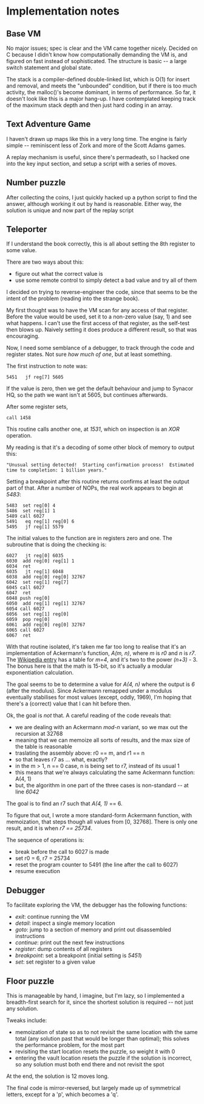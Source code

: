 # Implementation notes

## Base VM
No major issues; spec is clear and the VM came together nicely. Decided on C because I didn't know how computationally demanding the VM is, and figured on fast instead of sophisticated. The structure is basic -- a large switch statement and global state.

The stack is a compiler-defined double-linked list, which is O(1) for insert and removal, and meets the "unbounded" condition, but if there is too much activity, the malloc()'s become dominant, in terms of performance. So far, it doesn't look like this is a major hang-up. I have contemplated keeping track of the maximum stack depth and then just hard coding in an array.

## Text Adventure Game
I haven't drawn up maps like this in a very long time. The engine is fairly simple -- reminiscent less of Zork and more of the Scott Adams games.

A replay mechanism is useful, since there's permadeath, so I hacked one into the key input section, and setup a script with a series of moves.

## Number puzzle
After collecting the coins, I just quickly hacked up a python script to find the answer, although working it out by hand is reasonable. Either way, the solution is unique and now part of the replay script

## Teleporter
If I understand the book correctly, this is all about setting the 8th register to some value.

There are two ways about this:
* figure out what the correct value is
* use some remote control to simply detect a bad value and try all of them

I decided on trying to reverse-engineer the code, since that seems to be the intent of the problem (reading into the strange book).

My first thought was to have the VM scan for any access of that register. Before the value would be used, set it to a non-zero value (say, 1) and see what happens. I can't use the first access of that register, as the self-test then blows up. Naively setting it does produce a different result, so that was encouraging.

Now, I need some semblance of a debugger, to track through the code and register states. Not sure *how much of one*, but at least something.

The first instruction to note was:

    5451   jf reg[7] 5605

If the value is zero, then we get the default behaviour and jump to Synacor HQ, so the path we want isn't at 5605, but continues afterwards.

After some register sets,

    call 1458

This routine calls another one, at *1531*, which on inspection is an *XOR* operation.

My reading is that it's a decoding of some other block of memory to output this:

    "Unusual setting detected!  Starting confirmation process!  Estimated time to completion: 1 billion years."

Setting a breakpoint after this routine returns confirms at least the output part of that. After a number of NOPs, the real work appears to begin at *5483*:

    5483  set reg[0] 4
    5486  set reg[1] 1
    5489 call 6027
    5491   eq reg[1] reg[0] 6
    5495   jf reg[1] 5579

The initial values to the function are in registers zero and one. The subroutine that is doing the checking is:

    6027   jt reg[0] 6035
    6030  add reg[0] reg[1] 1
    6034  ret
    6035   jt reg[1] 6048
    6038  add reg[0] reg[0] 32767
    6042  set reg[1] reg[7]
    6045 call 6027
    6047  ret
    6048 push reg[0]
    6050  add reg[1] reg[1] 32767
    6054 call 6027
    6056  set reg[1] reg[0]
    6059  pop reg[0]
    6061  add reg[0] reg[0] 32767
    6065 call 6027
    6067  ret

With that routine isolated, it's taken me far too long to realise that it's an implementation of Ackermann's function, *A(m, n)*, where *m* is *r0* and *n* is *r7*. The [Wikipedia entry][ackermann] has a table for *m=4*, and it's two to the power *(n+3)* - 3. The bonus here is that the math is 15-bit, so it's actually a modular exponentiation calculation.

The goal seems to be to determine a value for *A(4, n)* where the output is *6* (after the modulus). Since Ackermann remapped under a modulus eventually stabilises for most values (except, oddly, 1969), I'm hoping that there's a (correct) value that I can hit before then.

Ok, the goal is *not* that. A careful reading of the code reveals that:
* we are dealing with an Ackermann _mod-n_ variant, so we max out the recursion at 32768
* meaning that we can memoize all sorts of results, and the max size of the table is reasonable
* traslating the assembly above: r0 == m, and r1 == n
* so that leaves r7 as ... what, exactly?
* in the m &gt; 1, n == 0 case, n is being set to r7, instead of its usual 1
* this means that we're always calculating the same Ackermann function: A(4, 1)
* but, the algorithm in one part of the three cases is non-standard -- at line *6042*

The goal is to find an r7 such that *A(4, 1)* == 6.

To figure that out, I wrote a more standard-form Ackermann function, with memoization, that steps though all values from [0, 32768]. There is only one result, and it is when *r7 == 25734*.

The sequence of operations is:
* break before the call to 6027 is made
* set r0 = 6, r7 = 25734
* reset the program counter to 5491 (the line after the call to 6027)
* resume execution

## Debugger
To facilitate exploring the VM, the debugger has the following functions:

* *exit*: continue running the VM
* *detail*: inspect a single memory location
* *goto*: jump to a section of memory and print out disassembled instructions
* *continue*: print out the next few instructions
* *register*: dump contents of all registers
* *breakpoint*: set a breakpoint (initial setting is *5451*)
* *set*: set register to a given value

## Floor puzzle
This is manageable by hand, I imagine, but I'm lazy, so I implemented a breadth-first search for it, since the shortest solution is required -- not just any solution.

Tweaks include:
* memoization of state so as to not revisit the same location with the same total (any solution past that would be longer than optimal); this solves the performance problem, for the most part
* revisiting the start location resets the puzzle, so weight it with 0
* entering the vault location resets the puzzle if the solution is incorrect, so any solution must both end there and not revisit the spot

At the end, the solution is 12 moves long.

The final code is mirror-reversed, but largely made up of symmetrical letters, except for a 'p', which becomes a 'q'.

[ackermann]:https://en.wikipedia.org/wiki/Ackermann_function 
